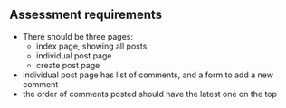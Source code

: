 Assessment requirements
------------------------
- There should be three pages:
  - index page, showing all posts
  - individual post page
  - create post page
- individual post page has list of comments, and a form to add a new comment 
- the order of comments posted should have the latest one on the top
